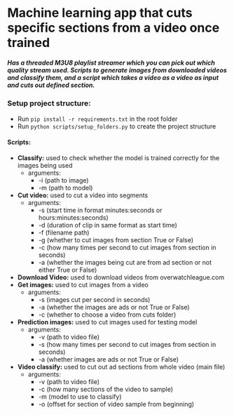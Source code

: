 # Machine learning app that cuts specific sections from a video once trained

##### Has a threaded M3U8 playlist streamer which you can pick out which quality stream used. Scripts to generate images from downloaded videos and classify them, and a script which takes a video as a video as input and cuts out defined section.

### Setup project structure: 
   - Run `pip install -r requirements.txt` in the root folder
   - Run `python scripts/setup_folders.py` to create the project structure

#### Scripts:
   - **Classify:** used to check whether the model is trained correctly for the images being used
     - arguments: 
		  + -i (path to image) 
		  + -m (path to model)
   - **Cut video:** used to cut a video into segments
     - arguments: 
		  + -s (start time in format minutes:seconds or hours:minutes:seconds) 
		  + -d (duration of clip in same format as start time)
		  + -f (filename path)
		  + -g (whether to cut images from section True or False)
		  + -c (how many times per second to cut images from section in seconds)
		  + -a (whether the images being cut are from ad section or not either True or False)
   - **Download Video:** used to download videos from overwatchleague.com
   - **Get images:** used to cut images from a video
     - arguments: 
		  + -s (images cut per second in seconds)
		  + -a (whether the images are ads or not True or False)
		  + -c (whether to choose a video from cuts folder)
   - **Prediction images:** used to cut images used for testing model
     - arguments: 
		  + -v (path to video file)
		  + -s (how many times per second to cut images from section in seconds)
		  + -a (whether images are ads or not True or False)
   - **Video classify:** used to cut out ad sections from whole video (main file)
     - arguments: 
		  + -v (path to video file)
		  + -c (how many sections of the video to sample)
		  + -m (model to use to classify)
		  + -o (offset for section of video sample from beginning)
